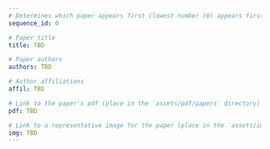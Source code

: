 ```yaml
---
# Determines which paper appears first (lowest number (0) appears first)
sequence_id: 0

# Paper title
title: TBD

# Paper authors
authors: TBD

# Author affiliations
affil: TBD

# Link to the paper's pdf (place in the `assets/pdf/papers` directory)
pdf: TBD

# Link to a representative image for the paper (place in the `assets/img/papers` directory)
img: TBD
---
```

